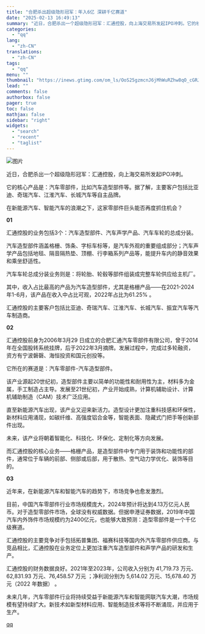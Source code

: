 ```yaml
---
title: "合肥杀出超级隐形冠军：年入6亿 深耕千亿赛道"
date: "2025-02-13 16:49:13"
summary: "近日，合肥杀出一个超级隐形冠军：汇通控股，向上海交易所发起IPO冲刺。它的核心产品是：汽车零部件，比..."
categories:
  - "qq"
lang:
  - "zh-CN"
translations:
  - "zh-CN"
tags:
  - "qq"
menu: ""
thumbnail: "https://inews.gtimg.com/om_ls/OoS25gzmcnJ6jMhWuRZhw8qO_cGRJQIlJ-HriDOHh5u_4AA_640360/0"
lead: ""
comments: false
authorbox: false
pager: true
toc: false
mathjax: false
sidebar: "right"
widgets:
  - "search"
  - "recent"
  - "taglist"
---
```


![图片](https://inews.gtimg.com/om_bt/OQrLPusgu7F1gSKTMCe1IOx36OBtG3wzEf9qPB_g8jcpkAA/1000)

近日，合肥杀出一个超级隐形冠军：汇通控股，向上海交易所发起IPO冲刺。

它的核心产品是：汽车零部件，比如汽车造型部件等。据了解，主要客户包括比亚迪、奇瑞汽车、江淮汽车、长城汽车等自主品牌。

在新能源汽车、智能汽车的浪潮之下，这家零部件巨头能否再度抓住机会？

**01**

汇通控股的业务包括3个：汽车造型部件、汽车声学产品、汽车车轮的总成分装。

汽车造型部件涵盖格栅、饰条、字标车标等，是汽车外观的重要组成部分；汽车声学产品包括地毯、隔音隔热垫、顶棚、行李箱系列产品等，能提升车内的静音效果和乘坐舒适性。

汽车车轮总成分装业务则是：将轮胎、轮毂等部件组装成完整车轮供应给主机厂。

其中，收入占比最高的产品为汽车造型部件，尤其是格栅产品——在2021-2024 年1-6月，该产品在收入中占比可观，2022年占比为61.25% 。

汇通控股的主要客户包括比亚迪、奇瑞汽车、江淮汽车、长城汽车、振宜汽车等汽车制造商。

**02**

汇通控股前身为2006年3月29 日成立的合肥汇通汽车零部件有限公司，曾于2014年在全国股转系统挂牌，后于2022年3月摘牌。发展过程中，完成过多轮融资，资方有宁波磐磬、海恒投资和国元创投等。

它所在的赛道是：汽车零部件-汽车造型部件。

该产业源起20世纪初，造型部件主要以简单的功能性和耐用性为主，材料多为金属，手工制造占主导。发展至21世纪初，产业开始成熟，计算机辅助设计、计算机辅助制造（CAM）技术广泛应用。

直至新能源汽车出现，该产业又迎来新活力。造型设计更加注重科技感和环保性，新材料应用涌现，如碳纤维、高强度铝合金等，智能表面、隐藏式门把手等创新部件出现。

未来，该产业将朝着智能化、科技化、环保化、定制化等方向发展。

而汇通控股的核心业务——格栅产品，是造型部件中专门用于装饰和功能性的部件，通常位于车辆的前部、侧部或后部，用于散热、空气动力学优化、装饰等目的。

**03**

近年来，在新能源汽车和智能汽车的趋势下，市场竞争也愈发激烈。

目前，中国汽车零部件行业市场规模庞大，2024年预计将达到4.13万亿元人民币。对于造型零部件市场，全球没有权威数据。但据申港证券数据，2019年中国汽车内外饰件市场规模约为2400亿元，也能够大致预测：造型零部件是一个千亿级赛道。

汇通控股的主要竞争对手包括拓普集团、福赛科技等国内外汽车零部件供应商。与竞品相比，汇通控股在业务定位上更加注重汽车造型部件和声学产品的研发和生产。

汇通控股的财务数据良好。2021年至2023年，公司收入分别为 41,719.73 万元、62,831.93 万元、76,458.57 万元 ；净利润分别为 5,614.02 万元、15,678.40 万元（2022 年数据） 。

未来几年，汽车零部件行业将持续受益于新能源汽车和智能网联汽车大潮，市场规模有望持续扩大。新技术如新型材料应用、智能制造技术等将不断涌现，并应用于生产。

[qq](https://new.qq.com/rain/a/20250213A061TM00)
